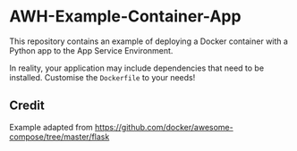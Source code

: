# AWH-Example-Container-App

This repository contains an example of deploying a Docker container with a Python app to the App Service Environment.

In reality, your application may include dependencies that need to be installed. Customise the `Dockerfile` to your needs!

## Credit
Example adapted from https://github.com/docker/awesome-compose/tree/master/flask
